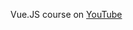 Vue.JS course on [YouTube](https://www.youtube.com/watch?v=qHBSc_LuHnU&list=PLD-piGJ3Dtl0C2gVy-_vZoxYRFWRwUvWL)